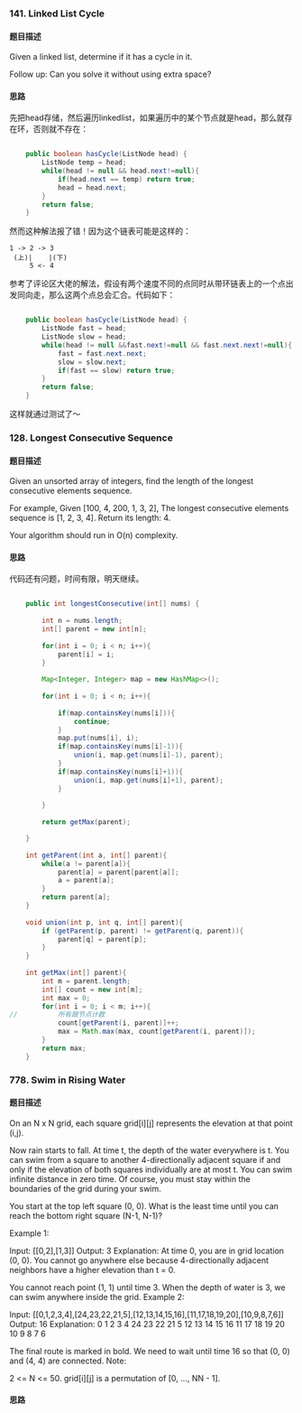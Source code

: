 ### 141. Linked List Cycle
#### 题目描述

Given a linked list, determine if it has a cycle in it.

Follow up:
Can you solve it without using extra space?

#### 思路
先把head存储，然后遍历linkedlist，如果遍历中的某个节点就是head，那么就存在环，否则就不存在：
``` java

    public boolean hasCycle(ListNode head) {
        ListNode temp = head;
        while(head != null && head.next!=null){
            if(head.next == temp) return true;
            head = head.next;
        }
        return false;
    }

```
然而这种解法报了错！因为这个链表可能是这样的：

```
1 -> 2 -> 3
 (上)|    |(下)
     5 <- 4
```

参考了评论区大佬的解法，假设有两个速度不同的点同时从带环链表上的一个点出发同向走，那么这两个点总会汇合。代码如下：

```java

    public boolean hasCycle(ListNode head) {
        ListNode fast = head;
        ListNode slow = head;
        while(head != null &&fast.next!=null && fast.next.next!=null){
            fast = fast.next.next;
            slow = slow.next;
            if(fast == slow) return true; 
        }
        return false;
    }


```

这样就通过测试了～

### 128. Longest Consecutive Sequence
#### 题目描述

Given an unsorted array of integers, find the length of the longest consecutive elements sequence.

For example,
Given [100, 4, 200, 1, 3, 2],
The longest consecutive elements sequence is [1, 2, 3, 4]. Return its length: 4.

Your algorithm should run in O(n) complexity.

#### 思路
代码还有问题，时间有限，明天继续。
``` java

	public int longestConsecutive(int[] nums) {
        
        int n = nums.length;
        int[] parent = new int[n];
        
        for(int i = 0; i < n; i++){
            parent[i] = i;
        }
        
        Map<Integer, Integer> map = new HashMap<>();
        
        for(int i = 0; i < n; i++){
            
            if(map.containsKey(nums[i])){
                continue;
            }
            map.put(nums[i], i);
            if(map.containsKey(nums[i]-1)){
                union(i, map.get(nums[i]-1), parent);
            }
            if(map.containsKey(nums[i]+1)){
                union(i, map.get(nums[i]+1), parent);
            }
         
        }
        
        return getMax(parent);

    }
    
    int getParent(int a, int[] parent){
        while(a != parent[a]){
            parent[a] = parent[parent[a]];
            a = parent[a];
        }
        return parent[a];
    }
    
    void union(int p, int q, int[] parent){
        if (getParent(p, parent) != getParent(q, parent)){
            parent[q] = parent[p];
        }
    }
    
    int getMax(int[] parent){
        int m = parent.length;
        int[] count = new int[m];
        int max = 0;
        for(int i = 0; i < m; i++){
//          所有跟节点计数
            count[getParent(i, parent)]++;
            max = Math.max(max, count[getParent(i, parent)]);
        }
        return max;
    }

``` 

### 778. Swim in Rising Water
#### 题目描述

On an N x N grid, each square grid[i][j] represents the elevation at that point (i,j).

Now rain starts to fall. At time t, the depth of the water everywhere is t. You can swim from a square to another 4-directionally adjacent square if and only if the elevation of both squares individually are at most t. You can swim infinite distance in zero time. Of course, you must stay within the boundaries of the grid during your swim.

You start at the top left square (0, 0). What is the least time until you can reach the bottom right square (N-1, N-1)?

Example 1:

Input: [[0,2],[1,3]]
Output: 3
Explanation:
At time 0, you are in grid location (0, 0).
You cannot go anywhere else because 4-directionally adjacent neighbors have a higher elevation than t = 0.

You cannot reach point (1, 1) until time 3.
When the depth of water is 3, we can swim anywhere inside the grid.
Example 2:

Input: [[0,1,2,3,4],[24,23,22,21,5],[12,13,14,15,16],[11,17,18,19,20],[10,9,8,7,6]]
Output: 16
Explanation:
 0  1  2  3  4
24 23 22 21  5
12 13 14 15 16
11 17 18 19 20
10  9  8  7  6

The final route is marked in bold.
We need to wait until time 16 so that (0, 0) and (4, 4) are connected.
Note:

2 <= N <= 50.
grid[i][j] is a permutation of [0, ..., NN - 1].

#### 思路

``` java

```
